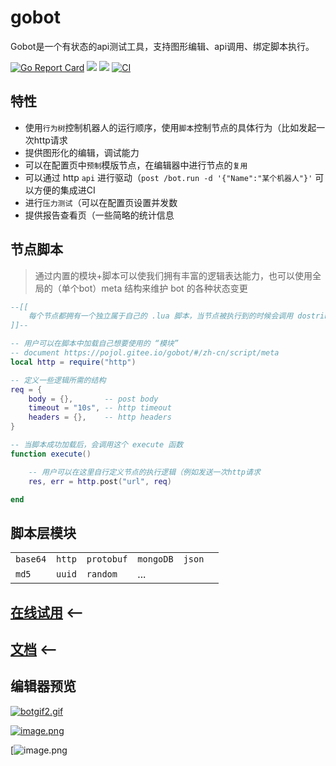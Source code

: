 # gobot
Gobot是一个有状态的api测试工具，支持图形编辑、api调用、绑定脚本执行。

[![Go Report Card](https://goreportcard.com/badge/github.com/pojol/gobot)](https://goreportcard.com/report/github.com/pojol/gobot)
[![](https://img.shields.io/badge/%E6%96%87%E6%A1%A3-Doc-2ca5e0?style=flat&logo=github)](https://pojol.gitee.io/gobot/#/)
[![](https://img.shields.io/badge/Trello-Todo-2ca5e0?style=flat&logo=trello)](https://trello.com/b/8eDZ6h7n/)
[![CI](https://github.com/pojol/gobot/actions/workflows/dockerimage.yml/badge.svg?branch=develop)](https://github.com/pojol/gobot/actions/workflows/dockerimage.yml)


## 特性
* 使用`行为树`控制机器人的运行顺序，使用`脚本`控制节点的具体行为（比如发起一次http请求
* 提供图形化的编辑，调试能力
* 可以在配置页中`预制`模版节点，在编辑器中进行节点的`复用`
* 可以通过 http `api` 进行驱动（`post /bot.run -d '{"Name":"某个机器人"}'` 可以方便的集成进CI
* 进行`压力测试`（可以在配置页设置并发数
* 提供报告查看页（一些简略的统计信息

## 节点脚本
> 通过内置的模块+脚本可以使我们拥有丰富的逻辑表达能力，也可以使用全局的（单个bot）meta 结构来维护 bot 的各种状态变更
```lua
--[[
    每个节点都拥有一个独立属于自己的 .lua 脚本，当节点被执行到的时候会调用 dostring 加载并运行这个脚本
]]--

-- 用户可以在脚本中加载自己想要使用的 “模块”
-- document https://pojol.gitee.io/gobot/#/zh-cn/script/meta
local http = require("http")

-- 定义一些逻辑所需的结构
req = {
    body = {},       -- post body
    timeout = "10s", -- http timeout  
    headers = {},    -- http headers
}

-- 当脚本成功加载后，会调用这个 execute 函数
function execute()

    -- 用户可以在这里自行定义节点的执行逻辑（例如发送一次http请求
    res, err = http.post("url", req)

end
```

## 脚本层模块
|||||||
|-|-|-|-|-|-|
|`base64`|`http`|`protobuf`|`mongoDB`|`json`|
|`md5`|`uuid`|`random`|...|

## [在线试用](http://123.60.17.61:7777) <--
## [文档](https://pojol.gitee.io/gobot/#/) <--


## 编辑器预览
[![botgif2.gif](https://pojol.oss-cn-shanghai.aliyuncs.com/gobot/botgif2.gif
)](https://www.bilibili.com/video/BV1sS4y1z7Dg?share_source=copy_web)

[![image.png](https://pojol.oss-cn-shanghai.aliyuncs.com/gobot/report.png
)](https://www.bilibili.com/video/BV1sS4y1z7Dg?share_source=copy_web)

[![image.png](https://pojol.oss-cn-shanghai.aliyuncs.com/gobot/gobot_qps.png)